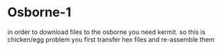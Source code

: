 # Osborne-1

in order to download files to the osborne you need kermit. so this is chicken/egg problem
you first transfer hex files and re-assemble them 
